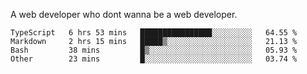 A web developer who dont wanna be a web developer.

<!--START_SECTION:waka-->

```text
TypeScript   6 hrs 53 mins   ████████████████░░░░░░░░░   64.55 %
Markdown     2 hrs 15 mins   █████▒░░░░░░░░░░░░░░░░░░░   21.13 %
Bash         38 mins         █▒░░░░░░░░░░░░░░░░░░░░░░░   05.93 %
Other        23 mins         █░░░░░░░░░░░░░░░░░░░░░░░░   03.74 %
```

<!--END_SECTION:waka-->

